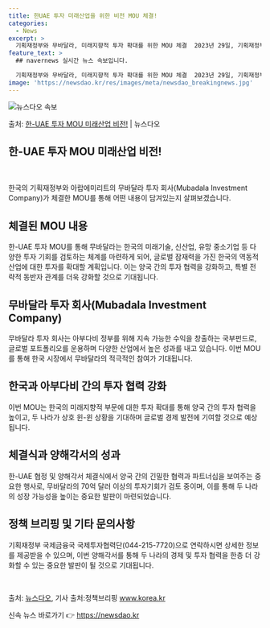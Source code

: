 ```yaml
---
title: 한UAE 투자 미래산업을 위한 비전 MOU 체결!
categories:
  - News
excerpt: >
  기획재정부와 무바달라, 미래지향적 투자 확대를 위한 MOU 체결  2023년 29일, 기획재정부는 아부다비의…
feature_text: >
  ## navernews 실시간 뉴스 속보입니다.

  기획재정부와 무바달라, 미래지향적 투자 확대를 위한 MOU 체결  2023년 29일, 기획재정부는 아부다비의…
image: 'https://newsdao.kr/res/images/meta/newsdao_breakingnews.jpg'
---
```


![뉴스다오 속보](https://newsdao.kr/res/images/meta/newsdao_breakingnews.jpg)

<p>출처: <a href="https://newsdao.kr/3994" rel="dofollow">한-UAE 투자 MOU 미래산업 비전!</a> | 뉴스다오</p>

<h2 data-ke-size="size26">한-UAE 투자 MOU 미래산업 비전!</h2>
<p data-ke-size="size16">&nbsp;</p>
한국의 기획재정부와 아랍에미리트의 무바달라 투자 회사(Mubadala Investment Company)가 체결한 MOU를 통해 어떤 내용이 담겨있는지 살펴보겠습니다.

<h2 data-ke-size="size24">체결된 MOU 내용</h2>
한-UAE 투자 MOU를 통해 무바달라는 한국의 미래기술, 신산업, 유망 중소기업 등 다양한 투자 기회를 검토하는 체계를 마련하게 되어, 글로벌 잠재력을 가진 한국의 역동적 산업에 대한 투자를 확대할 계획입니다. 이는 양국 간의 투자 협력을 강화하고, 특별 전략적 동반자 관계를 더욱 강화할 것으로 기대됩니다.

<h2 data-ke-size="size24">무바달라 투자 회사(Mubadala Investment Company)</h2>
무바달라 투자 회사는 아부다비 정부를 위해 지속 가능한 수익을 창출하는 국부펀드로, 글로벌 포트폴리오를 운용하며 다양한 산업에서 높은 성과를 내고 있습니다. 이번 MOU를 통해 한국 시장에서 무바달라의 적극적인 참여가 기대됩니다.

<h2 data-ke-size="size24">한국과 아부다비 간의 투자 협력 강화</h2>
이번 MOU는 한국의 미래지향적 부문에 대한 투자 확대를 통해 양국 간의 투자 협력을 높이고, 두 나라가 상호 윈-윈 상황을 기대하며 글로벌 경제 발전에 기여할 것으로 예상됩니다.

<h2 data-ke-size="size24">체결식과 양해각서의 성과</h2>
한-UAE 협정 및 양해각서 체결식에서 양국 간의 긴밀한 협력과 파트너십을 보여주는 중요한 행사로, 무바달라의 70억 달러 이상의 투자기회가 검토 중이며, 이를 통해 두 나라의 성장 가능성을 높이는 중요한 발판이 마련되었습니다.

<h2 data-ke-size="size24">정책 브리핑 및 기타 문의사항</h2>
기획재정부 국제금융국 국제투자협력단(044-215-7720)으로 연락하시면 상세한 정보를 제공받을 수 있으며, 이번 양해각서를 통해 두 나라의 경제 및 투자 협력을 한층 더 강화할 수 있는 중요한 발판이 될 것으로 기대됩니다.
<p data-ke-size="size16">&nbsp;</p>

출처: <a href="https://newsdao.kr/3994">뉴스다오</a>, 기사 출처:정책브리핑 www.korea.kr 

신속 뉴스 바로가기 👉 <a href="https://newsdao.kr" rel="dofollow">https://newsdao.kr</a>


